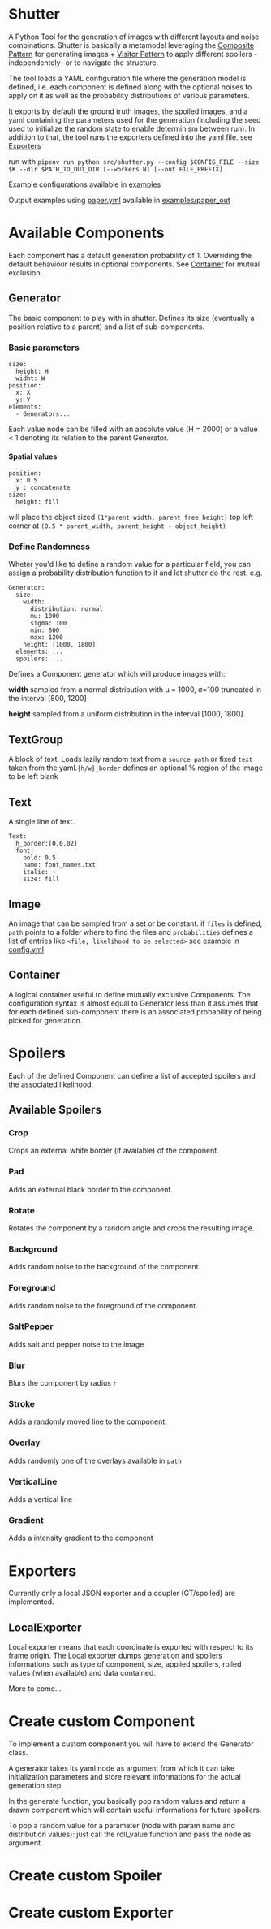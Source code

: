 # Shutter


A Python Tool for the generation of images with different layouts and noise combinations.
Shutter is basically a metamodel leveraging the [Composite Pattern](https://en.wikipedia.org/wiki/Composite_pattern) for generating images + [Visitor Pattern](https://en.wikipedia.org/wiki/Visitor_pattern) to apply different spoilers -independentely- or to navigate the structure.

The tool loads a YAML configuration file where the generation model is defined, i.e. each component is defined along with the optional noises to apply on it as well as the probability distributions of various parameters.

It exports by default the ground truth images, the spoiled images, and a yaml containing the parameters used for the generation (including the seed used to initialize the random state to enable determinism between run).
In addition to that, the tool runs the exporters defined into the yaml file. see [Exporters](#exporters)


run with `pipenv run python src/shutter.py --config $CONFIG_FILE --size $K --dir $PATH_TO_OUT_DIR [--workers N] [--out FILE_PREFIX]`

Example configurations available in [examples](examples)

Output examples using [paper.yml](examples/paper.yml) available in [examples/paper_out](examples/paper_out)

# Available Components
Each component has a default generation probability of 1. Overriding the default behaviour results in optional components.
See [Container](#container) for mutual exclusion.

## Generator
The basic component to play with in shutter. Defines its size (eventually a position relative to a parent) and a list of sub-components.
### Basic parameters 
```
size:
  height: H
  widht: W
position:
  x: X
  y: Y
elements: 
  - Generators...
```  
Each value node can be filled with an absolute value (H = 2000) or a value < 1 denoting its relation to the parent Generator. 
#### Spatial values 
```
position: 
  x: 0.5
  y : concatenate
size:
  height: fill
```
will place the object sized `(1*parent_width, parent_free_height)` top left corner at `(0.5 * parent_width, parent_height - object_height)`

### Define Randomness
Wheter you'd like to define a random value for a particular field, you can assign a probability distribution function to it and let shutter do the rest.  e.g.
```
Generator:
  size:
    width: 
      distribution: normal
      mu: 1000
      sigma: 100
      min: 800
      max: 1200
    height: [1000, 1800]
  elements: ...
  spoilers: ...
```

Defines a Component generator which will produce images with:

**width** sampled from a normal distribution with μ = 1000, σ=100 truncated in the interval [800, 1200]

**height** sampled from a uniform distribution in the interval [1000, 1800]
## TextGroup
A block of text. Loads lazily random text from a `source_path` or fixed `text` taken from the yaml.`{h/w}_border` defines an optional % region of the image to be left blank

## Text
A single line of text. 
```
Text:
  h_border:[0,0.02]
  font:
    bold: 0.5
    name: font_names.txt
    italic: ~
    size: fill
```


## Image
An image that can be sampled from a set or be constant. if `files` is defined, `path` points to a folder where to find the files and `probabilities` defines a list of entries like `<file, likelihood to be selected>` see example in [config.yml](examples/paper.yml)


## Container
A logical container useful to define mutually exclusive Components. The configuration syntax is almost equal to Generator less than it assumes that for each defined sub-component there is an associated probability of being picked for generation.


# Spoilers

Each of the defined Component can define a list of accepted spoilers and the associated likelihood.

## Available Spoilers
### Crop
Crops an external white border (if available) of the component.

### Pad
Adds an external black border to the component.

### Rotate
Rotates the component by a random angle and crops the resulting image.

### Background
Adds random noise to the background of the component.

### Foreground
Adds random noise to the foreground of the component.

### SaltPepper
Adds salt and pepper noise to the image

### Blur
Blurs the component by radius `r`

### Stroke
Adds a randomly moved line to the component.

### Overlay
Adds randomly one of the overlays available in `path` 
### VerticalLine
Adds a vertical line 
### Gradient
Adds a intensity gradient to the component


# Exporters

Currently only a local JSON exporter and a coupler (GT/spoiled) are implemented. 
## LocalExporter
Local exporter means that each coordinate is exported with respect to its frame origin.
The Local exporter dumps generation and spoilers informations such as type of component, size, applied spoilers, rolled values (when available) and data contained.


More to come...

# Create custom Component

To implement a custom component you will have to extend the Generator class.

A generator takes its yaml node as argument from which it can take initialization parameters and store relevant informations
for the actual generation step.

In the generate function, you basically pop random values and return a drawn component which will contain useful informations
for future spoilers. 

To pop a random value for a parameter (node with param name and distribution values): just call the roll_value function 
and pass the node as argument.


# Create custom Spoiler

# Create custom Exporter

